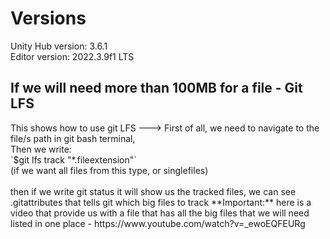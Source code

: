 <h1>Versions </h1>
Unity Hub version: 3.6.1 <br>
Editor version: 2022.3.9f1 LTS <br>

<h2>If we will need more than 100MB for a file - Git LFS </h2>
This shows how to use git LFS ---> 
First of all, we need to navigate to the file/s path in git bash terminal, <br>
Then we write:<br> `$git lfs track "*.fileextension"` <br> (if we want all files from this type, or singlefiles)
<br><br> then if we write git status it will show us the tracked files, we can see .gitattributes that tells git which big files to track
**Important:** here is a video that provide us with a file that has all the big files that we will need listed in one place - https://www.youtube.com/watch?v=_ewoEQFEURg
